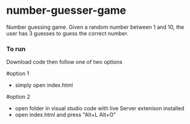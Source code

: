 
# number-guesser-game
Number guessing game. Given a random number between 1 and 10, the user has 3 guesses to guess the correct number.

### To run

Download code then follow one of two options

#option 1

* simply open index.html

#option 2 

* open folder in visual studio code with live Server extenison installed
* open index.html and press  "Alt+L Alt+O"
